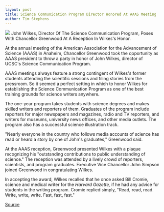 ```yaml
---
layout: post
title: Science Communication Program Director Honored At AAAS Meeting
author: Tim Stephens
---
```


![][3] John Wilkes, Director Of The Science Communication Program, Poses With Chancellor Greenwood At A Reception In Wilkes's Honor.

At the annual meeting of the American Association for the Advancement of Science (AAAS) in Anaheim, Chancellor Greenwood took the opportunity as AAAS president to throw a party in honor of John Wilkes, director of UCSC's Science Communication Program.

AAAS meetings always feature a strong contingent of Wilkes's former students attending the scientific sessions and filing stories from the pressroom. So it seemed a perfect setting in which to honor Wilkes for establishing the Science Communication Program as one of the best training grounds for science writers anywhere.

The one-year program takes students with science degrees and makes skilled writers and reporters of them. Graduates of the program include reporters for major newspapers and magazines, radio and TV reporters, and writers for museums, university news offices, and other media outlets. The program also has a successful science illustration track.

"Nearly everyone in the country who follows media accounts of science has read or heard a story by one of John's graduates," Greenwood said.

At the AAAS reception, Greenwood presented Wilkes with a plaque recognizing his "outstanding contributions to public understanding of science." The reception was attended by a lively crowd of reporters, scientists, and program graduates. Executive Vice Chancellor John Simpson joined Greenwood in congratulating Wilkes.

In accepting the award, Wilkes recalled that he once asked Bill Cromie, science and medical writer for the _Harvard Gazette,_ if he had any advice for students in the writing program. Cromie replied simply, "Read, read, read. Write, write, write. Fast, fast, fast."

[3]: http://www1.ucsc.edu/oncampus/currents/98-99/art/aaas.wilkes.99-02-08.jpg

[Source](http://www1.ucsc.edu/oncampus/currents/98-99/02-08/wilkes.htm "Permalink to John Wilkes honored at AAAS meeting; 02-08-99")
